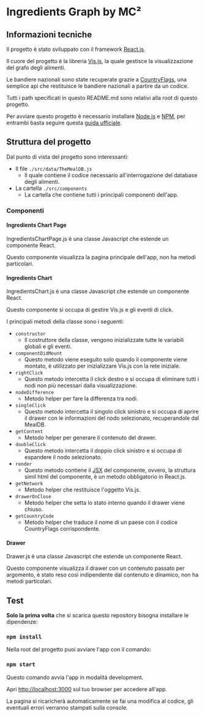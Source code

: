 # Ingredients Graph by MC²

## Informazioni tecniche

Il progetto è stato sviluppato con il framework [React.js](https://it.reactjs.org/).

Il cuore del progetto è la libreria [Vis.js](https://visjs.org), la quale gestisce la visualizzazione del grafo degli 
alimenti.

Le bandiere nazionali sono state recuperate grazie a [CountryFlags](https://www.countryflags.io), una semplice api che 
restituisce le bandiere nazionali a partire da un codice.

Tutti i path specificati in questo README.md sono relativi alla root di questo progetto.
 
Per avviare questo progetto è necessario installare [Node.js](https://nodejs.org/it/) e [NPM](https://www.npmjs.com/), 
per entrambi basta seguire questa [guida ufficiale](https://nodejs.org/it/download/).

## Struttura del progetto

Dal punto di vista del progetto sono interessanti: 
 - Il file `./src/data/TheMealDB.js`
    - Il quale contiene il codice necessario all'interrogazione del database degli alimenti.
 - La cartella `./src/components`
    - La cartella che contiene tutti i principali componenti dell'app.

### Componenti

#### Ingredients Chart Page
IngredientsChartPage.js è una classe Javascript che estende un componente React.

Questo componente visualizza la pagina principale dell'app, non ha metodi particolari.

#### Ingredients Chart

IngredientsChart.js è una classe Javascript che estende un componente React.

Questo componente si occupa di gestire Vis.js e gli eventi di click.

I principali metodi della classe sono i seguenti: 
 - `constructor`
    - Il costruttore della classe, vengono inizializzate tutte le variabili globali e gli eventi.
 - `componentDidMount`
    - Questo metodo viene eseguito solo quando il componente viene montato, è utilizzato per inizializzare Vis.js con la
    rete iniziale.
 - `rightClick`
    - Questo metodo intercetta il click destro e si occupa di eliminare tutti i nodi non più necessari dalla 
    visualizzazione.
 - `nodeDifference`
    - Metodo helper per fare la differenza tra nodi.
 - `singleClick`
    - Questo metodo intercetta il singolo click sinistro e si occupa di aprire il drawer con le informazioni del nodo 
    selezionato, recuperandole dal MealDB.
 - `getContent`
    - Metodo helper per generare il contenuto del drawer.
 - `doubleClick`
     - Questo metodo intercetta il doppio click sinistro e si occupa di espandere il nodo selezionato.
 - `render`
    - Questo metodo contiene il [JSX](https://it.reactjs.org/docs/introducing-jsx.html) del componente, ovvero, la 
    struttura simil html del componente, è un metodo obbligatorio in React.js.
 - `getNetwork`
    - Metodo helper che restituisce l'oggetto Vis.js.
 - `drawerOnClose`
     - Metodo helper che setta lo stato interno quando il drawer viene chiuso.
 - `getCountryCode`
     - Metodo helper che traduce il nome di un paese con il codice CountryFlags corrispondente.
     
#### Drawer
Drawer.js è una classe Javascript che estende un componente React.

Questo componente visualizza il drawer con un contenuto passato per argomento, è stato reso così indipendente dal contenuto
e dinamico, non ha metodi particolari.

## Test

**Solo la prima volta** che si scarica questo repository bisogna installare le dipendenze: 

### `npm install`

Nella root del progetto puoi avviare l'app con il comando:

### `npm start`

Questo comando avvia l'app in modalità development.

Apri [http://localhost:3000](http://localhost:3000) sul tuo browser per accedere all'app.

La pagina si ricaricherà automaticamente se fai una modifica al codice, gli eventuali errori verranno stampati sulla console.